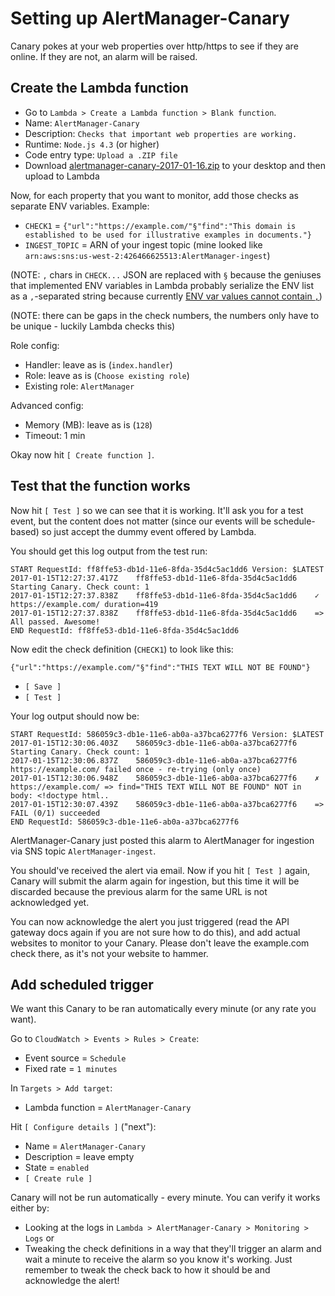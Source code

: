 Setting up AlertManager-Canary
==============================

Canary pokes at your web properties over http/https to see if they are online. If they are not, an alarm will be raised.


Create the Lambda function
--------------------------

- Go to `Lambda > Create a Lambda function > Blank function`.
- Name: `AlertManager-Canary`
- Description: `Checks that important web properties are working.`
- Runtime: `Node.js 4.3` (or higher)
- Code entry type: `Upload a .ZIP file`
- Download
  [alertmanager-canary-2017-01-16.zip](https://s3.amazonaws.com/files.function61.com/alertmanager/alertmanager-canary-2017-01-16.zip)
  to your desktop and then upload to Lambda

Now, for each property that you want to monitor, add those checks as separate ENV variables. Example:

- `CHECK1` = `{"url":"https://example.com/"§"find":"This domain is established to be used for illustrative examples in documents."}`
- `INGEST_TOPIC` = ARN of your ingest topic (mine looked like `arn:aws:sns:us-west-2:426466625513:AlertManager-ingest`)

(NOTE: `,` chars in `CHECK...` JSON are replaced with `§` because the geniuses that implemented ENV variables
in Lambda probably serialize the ENV list as a `,`-separated string because currently
[ENV var values cannot contain `,`](https://forums.aws.amazon.com/thread.jspa?messageID=753580))

(NOTE: there can be gaps in the check numbers, the numbers only have to be unique - luckily Lambda checks this)

Role config:

- Handler: leave as is (`index.handler`)
- Role: leave as is (`Choose existing role`)
- Existing role: `AlertManager`

Advanced config:

- Memory (MB): leave as is (`128`)
- Timeout: 1 min

Okay now hit `[ Create function ]`.


Test that the function works
----------------------------

Now hit `[ Test ]` so we can see that it is working. It'll ask you for a test event, but the content does not matter
(since our events will be schedule-based) so just accept the dummy event offered by Lambda.

You should get this log output from the test run:

```
START RequestId: ff8ffe53-db1d-11e6-8fda-35d4c5ac1dd6 Version: $LATEST
2017-01-15T12:27:37.417Z	ff8ffe53-db1d-11e6-8fda-35d4c5ac1dd6	Starting Canary. Check count: 1
2017-01-15T12:27:37.838Z	ff8ffe53-db1d-11e6-8fda-35d4c5ac1dd6	✓ https://example.com/ duration=419
2017-01-15T12:27:37.838Z	ff8ffe53-db1d-11e6-8fda-35d4c5ac1dd6	=> All passed. Awesome!
END RequestId: ff8ffe53-db1d-11e6-8fda-35d4c5ac1dd6
```

Now edit the check definition (`CHECK1`) to look like this:

```
{"url":"https://example.com/"§"find":"THIS TEXT WILL NOT BE FOUND"}
```

- `[ Save ]`
- `[ Test ]`

Your log output should now be:

```
START RequestId: 586059c3-db1e-11e6-ab0a-a37bca6277f6 Version: $LATEST
2017-01-15T12:30:06.403Z	586059c3-db1e-11e6-ab0a-a37bca6277f6	Starting Canary. Check count: 1
2017-01-15T12:30:06.837Z	586059c3-db1e-11e6-ab0a-a37bca6277f6	https://example.com/ failed once - re-trying (only once)
2017-01-15T12:30:06.948Z	586059c3-db1e-11e6-ab0a-a37bca6277f6	✗ https://example.com/ => find="THIS TEXT WILL NOT BE FOUND" NOT in body: <!doctype html..
2017-01-15T12:30:07.439Z	586059c3-db1e-11e6-ab0a-a37bca6277f6	=> FAIL (0/1) succeeded
END RequestId: 586059c3-db1e-11e6-ab0a-a37bca6277f6
```

AlertManager-Canary just posted this alarm to AlertManager for ingestion via SNS topic `AlertManager-ingest`.

You should've received the alert via email. Now if you hit `[ Test ]` again, Canary will submit the alarm again for ingestion,
but this time it will be discarded because the previous alarm for the same URL is not acknowledged yet.

You can now acknowledge the alert you just triggered (read the API gateway docs again if you are not sure how to do this),
and add actual websites to monitor to your Canary. Please don't leave the example.com check there, as it's not your website to hammer.


Add scheduled trigger
---------------------

We want this Canary to be ran automatically every minute (or any rate you want).

Go to `CloudWatch > Events > Rules > Create`:

- Event source = `Schedule`
- Fixed rate = `1 minutes`

In `Targets > Add target`:

- Lambda function = `AlertManager-Canary`

Hit `[ Configure details ]` ("next"):

- Name = `AlertManager-Canary`
- Description = leave empty
- State = `enabled`
- `[ Create rule ]`

Canary will not be run automatically - every minute. You can verify it works either by:

- Looking at the logs in `Lambda > AlertManager-Canary > Monitoring > Logs` or
- Tweaking the check definitions in a way that they'll trigger an alarm and wait a minute
  to receive the alarm so you know it's working. Just remember to tweak the check back to
  how it should be and acknowledge the alert!
